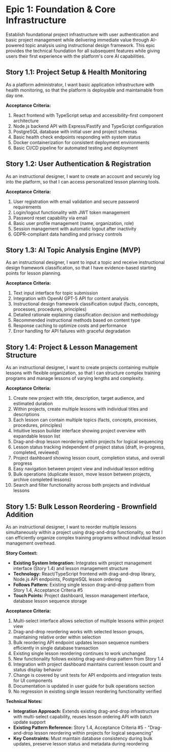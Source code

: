 # Epic 1: Foundation & Core Infrastructure

Establish foundational project infrastructure with user authentication and basic project management while delivering immediate value through AI-powered topic analysis using instructional design framework. This epic provides the technical foundation for all subsequent features while giving users their first experience with the platform's core AI capabilities.

## Story 1.1: Project Setup & Health Monitoring

As a platform administrator,
I want basic application infrastructure with health monitoring,
so that the platform is deployable and maintainable from day one.

**Acceptance Criteria:**
1. React frontend with TypeScript setup and accessibility-first component architecture
2. Node.js backend API with Express/Fastify and TypeScript configuration
3. PostgreSQL database with initial user and project schemas
4. Basic health check endpoints responding with system status
5. Docker containerization for consistent deployment environments
6. Basic CI/CD pipeline for automated testing and deployment

## Story 1.2: User Authentication & Registration

As an instructional designer,
I want to create an account and securely log into the platform,
so that I can access personalized lesson planning tools.

**Acceptance Criteria:**
1. User registration with email validation and secure password requirements
2. Login/logout functionality with JWT token management
3. Password reset capability via email
4. Basic user profile management (name, organization, role)
5. Session management with automatic logout after inactivity
6. GDPR-compliant data handling and privacy controls

## Story 1.3: AI Topic Analysis Engine (MVP)

As an instructional designer,
I want to input a topic and receive instructional design framework classification,
so that I have evidence-based starting points for lesson planning.

**Acceptance Criteria:**
1. Text input interface for topic submission
2. Integration with OpenAI GPT-5 API for content analysis
3. Instructional design framework classification output (facts, concepts, processes, procedures, principles)
4. Detailed rationale explaining classification decision and methodology
5. Recommended instructional methods based on content type
6. Response caching to optimize costs and performance
7. Error handling for API failures with graceful degradation

## Story 1.4: Project & Lesson Management Structure

As an instructional designer,
I want to create projects containing multiple lessons with flexible organization,
so that I can structure complex training programs and manage lessons of varying lengths and complexity.

**Acceptance Criteria:**
1. Create new project with title, description, target audience, and estimated duration
2. Within projects, create multiple lessons with individual titles and descriptions
3. Each lesson can contain multiple topics (facts, concepts, processes, procedures, principles)
4. Intuitive lesson builder interface showing project overview with expandable lesson list
5. Drag-and-drop lesson reordering within projects for logical sequencing
6. Lesson status tracking independent of project status (draft, in-progress, completed, reviewed)
7. Project dashboard showing lesson count, completion status, and overall progress
8. Easy navigation between project view and individual lesson editing
9. Bulk operations (duplicate lesson, move lesson between projects, archive completed lessons)
10. Search and filter functionality across both projects and individual lessons

## Story 1.5: Bulk Lesson Reordering - Brownfield Addition

As an instructional designer,
I want to reorder multiple lessons simultaneously within a project using drag-and-drop functionality,
so that I can efficiently organize complex training programs without individual lesson management overhead.

**Story Context:**
- **Existing System Integration:** Integrates with project management interface (Story 1.4) and lesson management structure
- **Technology:** React/TypeScript frontend with drag-and-drop library, Node.js API endpoints, PostgreSQL lesson ordering
- **Follows Pattern:** Existing single lesson drag-and-drop pattern from Story 1.4, Acceptance Criteria #5
- **Touch Points:** Project dashboard, lesson management interface, database lesson sequence storage

**Acceptance Criteria:**
1. Multi-select interface allows selection of multiple lessons within project view
2. Drag-and-drop reordering works with selected lesson groups, maintaining relative order within selection
3. Bulk reordering API endpoint updates lesson sequence numbers efficiently in single database transaction
4. Existing single lesson reordering continues to work unchanged
5. New functionality follows existing drag-and-drop pattern from Story 1.4
6. Integration with project dashboard maintains current lesson count and status display behavior
7. Change is covered by unit tests for API endpoints and integration tests for UI components
8. Documentation is updated in user guide for bulk operations section
9. No regression in existing single lesson reordering functionality verified

**Technical Notes:**
- **Integration Approach:** Extends existing drag-and-drop infrastructure with multi-select capability, reuses lesson ordering API with batch update support
- **Existing Pattern Reference:** Story 1.4, Acceptance Criteria #5 - "Drag-and-drop lesson reordering within projects for logical sequencing"
- **Key Constraints:** Must maintain database consistency during bulk updates, preserve lesson status and metadata during reordering
